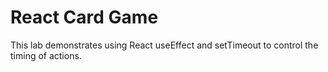 # React Card Game

This lab demonstrates using React useEffect and setTimeout to control the timing of actions.
